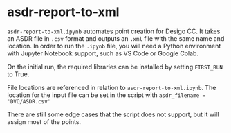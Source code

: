 # asdr-report-to-xml

`asdr-report-to-xml.ipynb` automates point creation for Desigo CC. It takes an ASDR file in `.csv` format and outputs an `.xml` file with the same name and location. In order to run the `.ipynb` file, you will need a Python environment with Jupyter Notebook support, such as VS Code or Google Colab.

On the initial run, the required libraries can be installed by setting `FIRST_RUN` to True.

File locations are referenced in relation to `asdr-report-to-xml.ipynb`. The location for the input file can be set in the script with `asdr_filename = 'DVO/ASDR.csv'`

There are still some edge cases that the script does not support, but it will assign most of the points.
